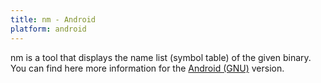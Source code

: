 ```yaml
---
title: nm - Android
platform: android
---
```


nm is a tool that displays the name list (symbol table) of the given binary. You can find here more information for the [Android (GNU)](<https://ftp.gnu.org/old-gnu/Manuals/binutils-2.12/html_node/binutils_4.html> "nm -binutils") version.
